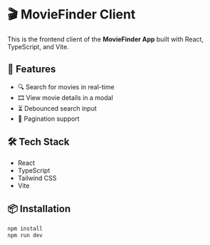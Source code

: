 # 🎬 MovieFinder Client

This is the frontend client of the **MovieFinder App** built with React, TypeScript, and Vite.

## 🚀 Features
- 🔍 Search for movies in real-time
- 🎞️ View movie details in a modal
- ⏳ Debounced search input
- 📄 Pagination support

## 🛠️ Tech Stack
- React
- TypeScript
- Tailwind CSS
- Vite

## 📦 Installation

```bash
npm install
npm run dev
